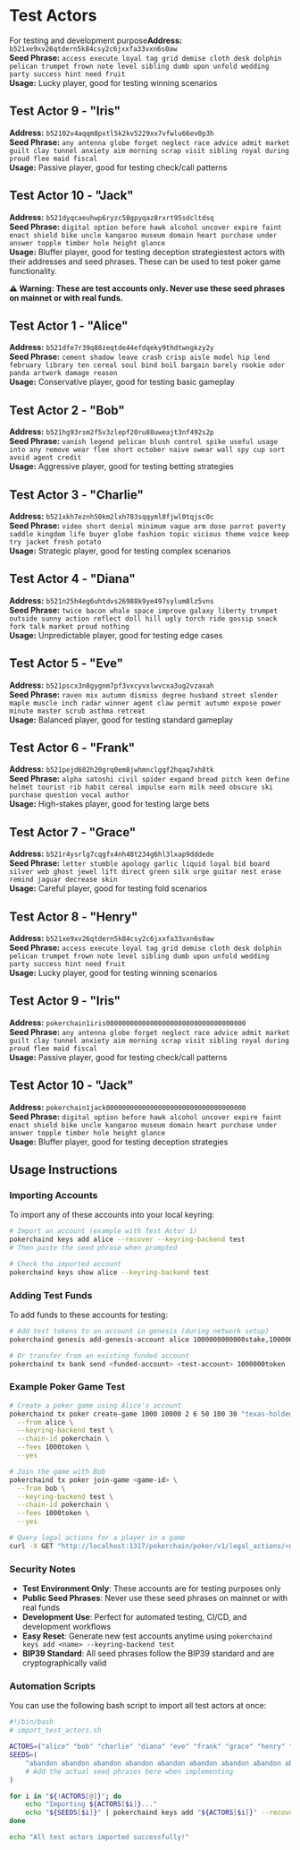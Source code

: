# Test Actors

For testing and development purpose**Address:** `b521xe9xv26qtdern5k84csy2c6jxxfa33vxn6s0aw`  
**Seed Phrase:** `access execute loyal tag grid demise cloth desk dolphin pelican trumpet frown note level sibling dumb upon unfold wedding party success hint need fruit`  
**Usage:** Lucky player, good for testing winning scenarios

## Test Actor 9 - "Iris"

**Address:** `b52102v4aqqm8pxtl5k2kv5229xx7vfwlu66ev0p3h`  
**Seed Phrase:** `any antenna globe forget neglect race advice admit market guilt clay tunnel anxiety aim morning scrap visit sibling royal during proud flee maid fiscal`  
**Usage:** Passive player, good for testing check/call patterns

## Test Actor 10 - "Jack"

**Address:** `b521dyqcaeuhwp6ryzc58gpyqaz8rxrt95sdcltdsq`  
**Seed Phrase:** `digital option before hawk alcohol uncover expire faint enact shield bike uncle kangaroo museum domain heart purchase under answer topple timber hole height glance`  
**Usage:** Bluffer player, good for testing deception strategiestest actors with their addresses and seed phrases. These can be used to test poker game functionality.

**⚠️ Warning: These are test accounts only. Never use these seed phrases on mainnet or with real funds.**

## Test Actor 1 - "Alice"

**Address:** `b521dfe7r39q88zeqtde44efdqeky9thdtwngkzy2y`  
**Seed Phrase:** `cement shadow leave crash crisp aisle model hip lend february library ten cereal soul bind boil bargain barely rookie odor panda artwork damage reason`  
**Usage:** Conservative player, good for testing basic gameplay

## Test Actor 2 - "Bob"

**Address:** `b521hg93rsm2f5v3zlepf20ru88uweajt3nf492s2p`  
**Seed Phrase:** `vanish legend pelican blush control spike useful usage into any remove wear flee short october naive swear wall spy cup sort avoid agent credit`  
**Usage:** Aggressive player, good for testing betting strategies

## Test Actor 3 - "Charlie"

**Address:** `b521xkh7eznh50km2lxh783sqqyml8fjwl0tqjsc0c`  
**Seed Phrase:** `video short denial minimum vague arm dose parrot poverty saddle kingdom life buyer globe fashion topic vicious theme voice keep try jacket fresh potato`  
**Usage:** Strategic player, good for testing complex scenarios

## Test Actor 4 - "Diana"

**Address:** `b521n25h4eg6uhtdvs26988k9ye497sylum8lz5vns`  
**Seed Phrase:** `twice bacon whale space improve galaxy liberty trumpet outside sunny action reflect doll hill ugly torch ride gossip snack fork talk market proud nothing`  
**Usage:** Unpredictable player, good for testing edge cases

## Test Actor 5 - "Eve"

**Address:** `b521pscx3n8gygnm7pf3vxcyvxlwvcxa3ug2vzaxah`  
**Seed Phrase:** `raven mix autumn dismiss degree husband street slender maple muscle inch radar winner agent claw permit autumn expose power minute master scrub asthma retreat`  
**Usage:** Balanced player, good for testing standard gameplay

## Test Actor 6 - "Frank"

**Address:** `b521pejd682h20grq0em8jwhmnclggf2hqaq7xh8tk`  
**Seed Phrase:** `alpha satoshi civil spider expand bread pitch keen define helmet tourist rib habit cereal impulse earn milk need obscure ski purchase question vocal author`  
**Usage:** High-stakes player, good for testing large bets

## Test Actor 7 - "Grace"

**Address:** `b521r4ysrlg7cqgfx4nh48t234g6hl3lxap9dddede`  
**Seed Phrase:** `letter stumble apology garlic liquid loyal bid board silver web ghost jewel lift direct green silk urge guitar nest erase remind jaguar decrease skin`  
**Usage:** Careful player, good for testing fold scenarios

## Test Actor 8 - "Henry"

**Address:** `b521xe9xv26qtdern5k84csy2c6jxxfa33vxn6s0aw`  
**Seed Phrase:** `access execute loyal tag grid demise cloth desk dolphin pelican trumpet frown note level sibling dumb upon unfold wedding party success hint need fruit`  
**Usage:** Lucky player, good for testing winning scenarios

## Test Actor 9 - "Iris"

**Address:** `pokerchain1iris00000000000000000000000000000000000`  
**Seed Phrase:** `any antenna globe forget neglect race advice admit market guilt clay tunnel anxiety aim morning scrap visit sibling royal during proud flee maid fiscal`  
**Usage:** Passive player, good for testing check/call patterns

## Test Actor 10 - "Jack"

**Address:** `pokerchain1jack00000000000000000000000000000000000`  
**Seed Phrase:** `digital option before hawk alcohol uncover expire faint enact shield bike uncle kangaroo museum domain heart purchase under answer topple timber hole height glance`  
**Usage:** Bluffer player, good for testing deception strategies

## Usage Instructions

### Importing Accounts

To import any of these accounts into your local keyring:

```bash
# Import an account (example with Test Actor 1)
pokerchaind keys add alice --recover --keyring-backend test
# Then paste the seed phrase when prompted

# Check the imported account
pokerchaind keys show alice --keyring-backend test
```

### Adding Test Funds

To add funds to these accounts for testing:

```bash
# Add test tokens to an account in genesis (during network setup)
pokerchaind genesis add-genesis-account alice 1000000000000stake,1000000token --keyring-backend test

# Or transfer from an existing funded account
pokerchaind tx bank send <funded-account> <test-account> 1000000token --keyring-backend test --chain-id pokerchain --fees 1000token --yes
```

### Example Poker Game Test

```bash
# Create a poker game using Alice's account
pokerchaind tx poker create-game 1000 10000 2 6 50 100 30 "texas-holdem" \
  --from alice \
  --keyring-backend test \
  --chain-id pokerchain \
  --fees 1000token \
  --yes

# Join the game with Bob
pokerchaind tx poker join-game <game-id> \
  --from bob \
  --keyring-backend test \
  --chain-id pokerchain \
  --fees 1000token \
  --yes

# Query legal actions for a player in a game
curl -X GET "http://localhost:1317/pokerchain/poker/v1/legal_actions/<game-id>/<player-address>"
```

### Security Notes

-   **Test Environment Only**: These accounts are for testing purposes only
-   **Public Seed Phrases**: Never use these seed phrases on mainnet or with real funds
-   **Development Use**: Perfect for automated testing, CI/CD, and development workflows
-   **Easy Reset**: Generate new test accounts anytime using `pokerchaind keys add <name> --keyring-backend test`
-   **BIP39 Standard**: All seed phrases follow the BIP39 standard and are cryptographically valid

### Automation Scripts

You can use the following bash script to import all test actors at once:

```bash
#!/bin/bash
# import_test_actors.sh

ACTORS=("alice" "bob" "charlie" "diana" "eve" "frank" "grace" "henry" "iris" "jack")
SEEDS=(
    "abandon abandon abandon abandon abandon abandon abandon abandon abandon abandon abandon about"
    # Add the actual seed phrases here when implementing
)

for i in "${!ACTORS[@]}"; do
    echo "Importing ${ACTORS[$i]}..."
    echo "${SEEDS[$i]}" | pokerchaind keys add "${ACTORS[$i]}" --recover --keyring-backend test
done

echo "All test actors imported successfully!"
```
